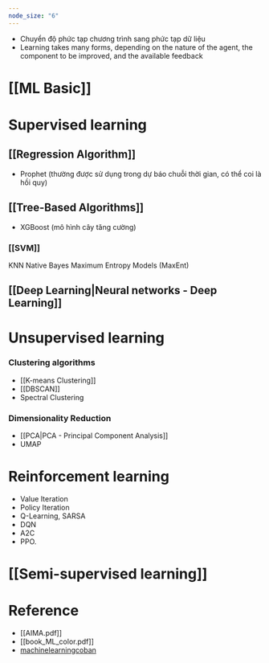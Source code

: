 ```yaml
---
node_size: "6"
---
```

- Chuyển độ phức tạp chương trình sang phức tạp dữ liệu
- Learning takes many forms, depending on the nature of the agent, the component to be improved, and the available feedback
# [[ML Basic]]
# Supervised learning
## [[Regression Algorithm]]
- Prophet (thường được sử dụng trong dự báo chuỗi thời gian, có thể coi là hồi quy)
## [[Tree-Based Algorithms]]
- XGBoost (mô hình cây tăng cường)
### [[SVM]]
KNN
Native Bayes
Maximum Entropy Models (MaxEnt)
## [[Deep Learning|Neural networks - Deep Learning]]

# Unsupervised learning
### Clustering algorithms
- [[K-means Clustering]]
- [[DBSCAN]]
- Spectral Clustering
### Dimensionality Reduction
- [[PCA|PCA - Principal Component Analysis]]
- UMAP
# Reinforcement learning
- Value Iteration
- Policy Iteration
- Q-Learning, SARSA
- DQN
- A2C
- PPO.
# [[Semi-supervised learning]]
# Reference
- [[AIMA.pdf]]
- [[book_ML_color.pdf]]
- [machinelearningcoban](https://machinelearningcoban.com/)
